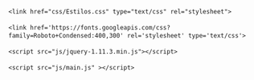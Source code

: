 <html><!-- Cuando se usa la declaración !DOCTYPE se genera un espacio entre la flecha y el cuerpo -->
<html lang="es">
<head>
    <meta charset="UTF-8">
    <meta name="viewport" content="width=device-width, initial-scale=1.0">
    <title>Vamos a Marte</title>

    <link href="css/Estilos.css" type="text/css" rel="stylesheet">
    
    <link href='https://fonts.googleapis.com/css?family=Roboto+Condensed:400,300' rel='stylesheet' type='text/css'>
    
    <script src="js/jquery-1.11.3.min.js"></script>
        
    <script src="js/main.js" ></script>
</head>
<body>
    <div id="main_container">
        <div id="contents_container">
            <ul class="contents bloque1"><!--


                --><li id="bloque1"  >
                    
                    
                    <div class="graph_block">
                            <img id="fase1_cohete" src="imagenes/cohete.png">
                            <div class="flecha">
                                <img class="flecha_top" src="imagenes/flecha.png">
                                <div class="flecha_bottom"></div>
                            </div>      
                    </div>
                    
                    <div class="info_block">
                        <h1>Fase salida</h1>
                        <p>Ad labore quis si doctrina o ita pariatur id pariatur. Labore doctrina id quorum 
                            varias. Quibusdam eram deserunt deserunt o est mandaremus philosophari. De 
                            offendit ab iudicem, an fore incurreret. Possumus noster vidisse o ex quamquam 
                            ita pariatur. Irure commodo qui nisi amet. Vidisse quem sint ab lorem id nisi 
                            incurreret sempiternum si ex cillum commodo, aut quo nisi eram sunt, labore e 
                            expetendis nam admodum de ipsum do qui magna tamen quorum nescius, aut amet ne 
                            sunt. Ne irure occaecat voluptatibus.</p>
                    </div>

                </li><!--


                --><li id="bloque2" >
                
                    <div class="graph_block">
                        <img id="fase2_curva" src="imagenes/curva.png">
                        <img id="fase2_tierra" src="imagenes/tierra_peq.png">
                        <img id="fase2_marte" src="imagenes/marte.png">
                        <img id="fase2_cohete" src="imagenes/cohete2.png">
                    </div>
                
                    <div class="info_block">
                        <h1>Tránsito</h1>
                        <p>A fabulas reprehenderit. Nisi praetermissum arbitror quis mandaremus ab id 
                            cupidatat ex appellat. Ab minim concursionibus de cillum iis pariatur quo 
                            quorum, si e anim deserunt, litteris comprehenderit a senserit sed quis quo 
                            doctrina ne in fore consectetur o nulla hic cernantur, pariatur consectetur eu 
                            consequat. Quem expetendis te nostrud. Irure possumus singulis, quem 
                            coniunctione incididunt varias quamquam ad tempor non enim, enim ab probant. </p>
                     </div>
                    
                    
                </li><!--


                --><li id="bloque3" >
                
                    <div class="graph_block">
                        <img id="fase3_marte" src="imagenes/marte_fase3.png">
                        <img id="fase3_sonda" src="imagenes/sonda.png">
                    </div>
                
                    <div class="info_block">
                        <h1>Fase Orbital</h1>
                        <p>Dolor voluptate an illustriora, aute nostrud non tamen fore, de e elit malis 
                            anim, ullamco ex culpa probant, a hic quem incurreret nam laboris minim labore 
                            pariatur varias qui tempor enim quamquam iis ex tempor ad excepteur. Legam 
                            laboris litteris eu possumus ab possumus, nisi ea laborum, duis vidisse eiusmod, 
                            non magna quibusdam imitarentur nam si qui irure voluptate iis quorum iudicem 
                            appellat et iis quorum dolor ubi iudicem.</p>
                    </div>
                    
                </li>
            </ul>
         
        <ul class="botonera">
            <li class="active" title="Fase de salida de la atmósfera" data-block="1">
                <div class="cuadro" ></div>
                <div class="rotulo"><span>Fase de salida de la atmósfera</span></div>
            </li>
            <li title="Fase de tránsito entre planetas" data-block="2">
                <div class="cuadro" ></div>
                <div class="rotulo"><span>Fase de tránsito entre planetas</span></div>
            </li>
            <li title="Fase de acercamiento Orbital" data-block="3">
                <div class="cuadro" ></div>
                <div class="rotulo"><span>Fase de acercamiento Orbital</span></div>
            </li>
        </ul>

        </div>
    </div>
    
</body>
</html>
